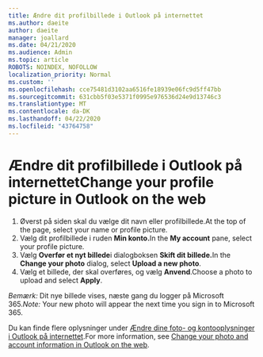 ```yaml
---
title: Ændre dit profilbillede i Outlook på internettet
ms.author: daeite
author: daeite
manager: joallard
ms.date: 04/21/2020
ms.audience: Admin
ms.topic: article
ROBOTS: NOINDEX, NOFOLLOW
localization_priority: Normal
ms.custom: ''
ms.openlocfilehash: cce75481d3102aa6516fe18939e06fc9d5ff47bb
ms.sourcegitcommit: 631cbb5f03e5371f0995e976536d24e9d13746c3
ms.translationtype: MT
ms.contentlocale: da-DK
ms.lasthandoff: 04/22/2020
ms.locfileid: "43764758"
---
```

# <a name="change-your-profile-picture-in-outlook-on-the-web"></a><span data-ttu-id="9aecd-102">Ændre dit profilbillede i Outlook på internettet</span><span class="sxs-lookup"><span data-stu-id="9aecd-102">Change your profile picture in Outlook on the web</span></span>

1. <span data-ttu-id="9aecd-103">Øverst på siden skal du vælge dit navn eller profilbillede.</span><span class="sxs-lookup"><span data-stu-id="9aecd-103">At the top of the page, select your name or profile picture.</span></span>
1. <span data-ttu-id="9aecd-104">Vælg dit profilbillede i ruden **Min konto.**</span><span class="sxs-lookup"><span data-stu-id="9aecd-104">In the **My account** pane, select your profile picture.</span></span>
1. <span data-ttu-id="9aecd-105">Vælg **Overfør et nyt billede**i dialogboksen **Skift dit billede.**</span><span class="sxs-lookup"><span data-stu-id="9aecd-105">In the **Change your photo** dialog, select **Upload a new photo**.</span></span>
1. <span data-ttu-id="9aecd-106">Vælg et billede, der skal overføres, og vælg **Anvend**.</span><span class="sxs-lookup"><span data-stu-id="9aecd-106">Choose a photo to upload and select **Apply**.</span></span>

<span data-ttu-id="9aecd-107">*Bemærk:* Dit nye billede vises, næste gang du logger på Microsoft 365.</span><span class="sxs-lookup"><span data-stu-id="9aecd-107">*Note:* Your new photo will appear the next time you sign in to Microsoft 365.</span></span>

<span data-ttu-id="9aecd-108">Du kan finde flere oplysninger under [Ændre dine foto- og kontooplysninger i Outlook på internettet](https://support.office.com/article/b2dbb289-851d-4bed-93c3-3e136f5659ec).</span><span class="sxs-lookup"><span data-stu-id="9aecd-108">For more information, see [Change your photo and account information in Outlook on the web](https://support.office.com/article/b2dbb289-851d-4bed-93c3-3e136f5659ec).</span></span>